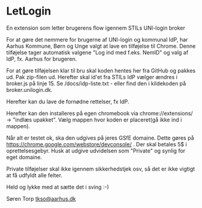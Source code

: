 # LetLogin
En extension som letter brugerens flow igennem STILs UNI-login broker

For at gøre det nemmere for brugerne af UNI-login og kommunal IdP, har Aarhus Kommune, Børn og Unge valgt at lave en tilføjelse til Chrome.
Denne tilføjelse tager automatisk valgene "Log ind med f.eks. NemID" og valg af IdP, fx. Aarhus for brugeren.

For at gøre tilføjelsen klar til bru skal koden hentes her fra GitHub og pakkes ud. 
Pak zip-filen ud.
Herefter skal id'et fra STILs IdP vælger ændres i broker.js på linje 15. Se /docs/idp-liste.txt - eller find den i kildekoden på broker.unilogin.dk.

Herefter kan du lave de fornødne rettelser, fx IdP. 

Herefter kan den installeres på egen chromebook via chrome://extensions/ -> "indlæs upakket". Vælg mappen hvor koden er placeret(gå ikke ind i mappen).

Når alt er testet ok, ska den udgives på jeres GSfE domaine. Dette gøres på https://chrome.google.com/webstore/devconsole/ . Der skal betales 5$ i oprettelsesgebyr. Husk at udgive udvidelsen som "Private" og synlig for eget domaine.

Private tilføjelser skal ikke igennem sikkerhedstjek osv, så det er ikke vigtigt at få udfyldt alle felter.

Held og lykke med at sætte det i sving :-)

Søren Torp
tkso@aarhus.dk
